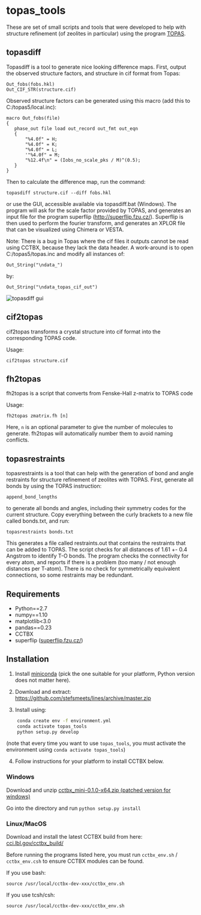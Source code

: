 # topas_tools

These are set of small scripts and tools that were developed to help with structure refinement (of zeolites in particular) using the program [TOPAS](http://topas-academic.net/).

## topasdiff

Topasdiff is a tool to generate nice looking difference maps. First, output the observed structure factors, and structure in cif format from Topas:

    Out_fobs(fobs.hkl)
    Out_CIF_STR(structure.cif)

Observed structure factors can be generated using this macro (add this to C:/topas5/local.inc):

    macro Out_fobs(file)
    {
       phase_out file load out_record out_fmt out_eqn
       {
           "%4.0f" = H;
           "%4.0f" = K;
           "%4.0f" = L;
           '"%4.0f" = M;
           "%12.4f\n" = (Iobs_no_scale_pks / M)^(0.5);
       }
    }

Then to calculate the difference map, run the command:

    topasdiff structure.cif --diff fobs.hkl

or use the GUI, accessible available via topasdiff.bat (Windows). The program will ask for the scale factor provided by TOPAS, and generates an input file for the program superflip (http://superflip.fzu.cz/). Superflip is then used to perform the fourier transform, and generates an XPLOR file that can be visualized using Chimera or VESTA.

Note: There is a bug in Topas where the cif files it outputs cannot be read using CCTBX, because they lack the data header. A work-around is to open C:/topas5/topas.inc and modify all instances of:

    Out_String("\ndata_")

by:
   
    Out_String("\ndata_topas_cif_out")

![topasdiff gui](https://cloud.githubusercontent.com/assets/873520/14959028/c68ba2e4-108d-11e6-9942-f8e6acc1559f.png)

## cif2topas

cif2topas transforms a crystal structure into cif format into the corresponding TOPAS code.

Usage:

    cif2topas structure.cif


## fh2topas

fh2topas is a script that converts from Fenske-Hall z-matrix to TOPAS code

Usage:

    fh2topas zmatrix.fh [n]

Here, `n` is an optional parameter to give the number of molecules to generate. fh2topas will automatically number them to avoid naming conflicts.


## topasrestraints

topasrestraints is a tool that can help with the generation of bond and angle restraints for structure refinement of zeolites with TOPAS. First, generate all bonds by using the TOPAS instruction:

    append_bond_lengths

to generate all bonds and angles, including their symmetry codes for the current structure. Copy everything between the curly brackets to a new file called bonds.txt, and run:

    topasrestraints bonds.txt

This generates a file called restraints.out that contains the restraints that can be added to TOPAS. The script checks for all distances of 1.61 +- 0.4 Angstrom to identify T-O bonds. The program checks the connectivity for every atom, and reports if there is a problem (too many / not enough distances per T-atom). There is no check for symmetrically equivalent connections, so some restraints may be redundant.


## Requirements

- Python==2.7
- numpy==1.10
- matplotlib<3.0
- pandas==0.23
- CCTBX
- superflip ([superflip.fzu.cz/](http://superflip.fzu.cz/))

## Installation

1. Install [miniconda](https://docs.conda.io/en/latest/miniconda.html) (pick the one suitable for your platform, Python version does not matter here).

2. Download and extract: https://github.com/stefsmeets/lines/archive/master.zip

3. Install using:
    
```bash
    conda create env -f environment.yml
    conda activate topas_tools
    python setup.py develop
```

(note that every time you want to use `topas_tools`, you must activate the environment using `conda activate topas_tools`)

4. Follow instructions for your platform to install CCTBX below.

### Windows

Download and unzip [cctbx_mini-0.1.0-x64.zip (patched version for windows)](https://github.com/stefsmeets/topas_tools/releases/download/v0.1.2/cctbx_mini-0.1.0-x64.zip)

Go into the directory and run `python setup.py install`

### Linux/MacOS

Download and install the latest CCTBX build from here: [cci.lbl.gov/cctbx_build/](http://cci.lbl.gov/cctbx_build/)

Before running the programs listed here, you must run `cctbx_env.sh` / `cctbx_env.csh` to ensure CCTBX modules can be found.

If you use bash:

    source /usr/local/cctbx-dev-xxx/cctbx_env.sh

If you use tcsh/csh:

    source /usr/local/cctbx-dev-xxx/cctbx_env.sh




